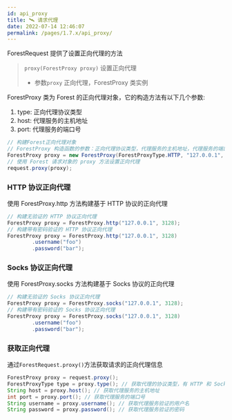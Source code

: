 ```yaml
---
id: api_proxy
title: 🛰️ 请求代理
date: 2022-07-14 12:46:07
permalink: /pages/1.7.x/api_proxy/
---
```


ForestRequest 提供了设置正向代理的方法

> `proxy(ForestProxy proxy)` 设置正向代理
>- 参数`proxy` 正向代理，ForestProxy 类实例

ForestProxy 类为 Forest 的正向代理对象，它的构造方法有以下几个参数:

1. type: 正向代理协议类型
2. host: 代理服务的主机地址
3. port: 代理服务的端口号


```java
// 构建Forest正向代理对象
// ForestProxy 构造函数的参数：正向代理协议类型，代理服务的主机地址，代理服务的端口号
ForestProxy proxy = new ForestProxy(ForestProxyType.HTTP, "127.0.0.1", 3128);
// 使用 Forest 请求对象的 proxy 方法设置正向代理
request.proxy(proxy);
```


### HTTP 协议正向代理

使用 ForestProxy.http 方法构建基于 HTTP 协议的正向代理

```java
// 构建无验证的 HTTP 协议正向代理
ForestProxy proxy = ForestProxy.http("127.0.0.1", 3128);
// 构建带有密码验证的 HTTP 协议正向代理
ForestProxy proxy = ForestProxy.http("127.0.0.1", 3128)
        .username("foo")
        .password("bar");
```

### Socks 协议正向代理

使用 ForestProxy.socks 方法构建基于 Socks 协议的正向代理

```java
// 构建无验证的 Socks 协议正向代理
ForestProxy proxy = ForestProxy.socks("127.0.0.1", 3128);
// 构建带有密码验证的 Socks 协议正向代理
ForestProxy proxy = ForestProxy.socks("127.0.0.1", 3128)
        .username("foo")
        .password("bar");
```

### 获取正向代理

通过`ForestRequest.proxy()`方法获取请求的正向代理信息

```java
ForestProxy proxy = request.proxy();
ForestProxyType type = proxy.type(); // 获取代理的协议类型，有 HTTP 和 Socks 两个枚举值
String host = proxy.host(); // 获取代理服务的主机地址
int port = proxy.port(); // 获取代理服务的端口号
String username = proxy.username(); // 获取代理服务验证的用户名
String password = proxy.password(); // 获取代理服务验证的密码
```
